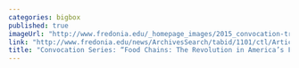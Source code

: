 ```yaml
---
categories: bigbox
published: true
imageUrl: "http://www.fredonia.edu/_homepage_images/2015_convocation-tree-graphic.jpg"
link: "http://www.fredonia.edu/news/ArchivesSearch/tabid/1101/ctl/ArticleView/mid/1878/articleId/5575/Convocation_Series_of_events_to_begin_in_October.aspx"
title: "Convocation Series: “Food Chains: The Revolution in America’s Fields,” on Oct. 22"
---
```


